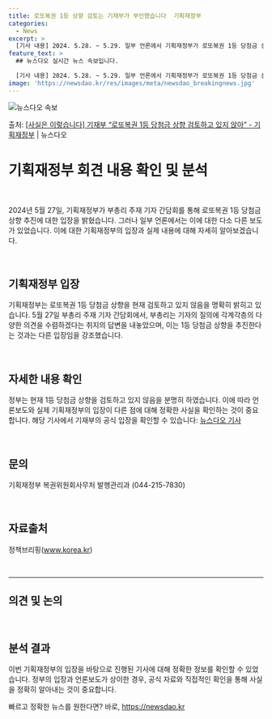 ```yaml
---
title: 로또복권 1등 상향 검토는 기재부가 부인했습니다  기획재정부
categories:
  - News
excerpt: >
  [기사 내용] 2024. 5.28. ~ 5.29. 일부 언론에서 기획재정부가 로또복권 1등 당첨금 상향을 추…
feature_text: >
  ## 뉴스다오 실시간 뉴스 속보입니다.

  [기사 내용] 2024. 5.28. ~ 5.29. 일부 언론에서 기획재정부가 로또복권 1등 당첨금 상향을 추…
image: 'https://newsdao.kr/res/images/meta/newsdao_breakingnews.jpg'
---
```


![뉴스다오 속보](https://newsdao.kr/res/images/meta/newsdao_breakingnews.jpg)

<p>출처: <a href="https://newsdao.kr/3976" rel="dofollow">[사실은 이렇습니다] 기재부 “로또복권 1등 당첨금 상향 검토하고 있지 않아” - 기획재정부</a> | 뉴스다오</p>

<h1 data-ke-size="size26">기획재정부 회견 내용 확인 및 분석</h1>
<p data-ke-size="size16">&nbsp;</p>
2024년 5월 27일, 기획재정부가 부총리 주재 기자 간담회를 통해 로또복권 1등 당첨금 상향 추진에 대한 입장을 밝혔습니다. 그러나 일부 언론에서는 이에 대한 다소 다른 보도가 있었습니다. 이에 대한 기획재정부의 입장과 실제 내용에 대해 자세히 알아보겠습니다.
<p data-ke-size="size16">&nbsp;</p>
<h2 data-ke-size="size22">기획재정부 입장</h2>
<p data-ke-size="size16">기획재정부는 로또복권 1등 당첨금 상향을 현재 검토하고 있지 않음을 명확히 밝히고 있습니다. 5월 27일 부총리 주재 기자 간담회에서, 부총리는 기자의 질의에 각계각층의 다양한 의견을 수렴하겠다는 취지의 답변을 내놓았으며, 이는 1등 당첨금 상향을 추진한다는 것과는 다른 입장임을 강조했습니다.</p>
<p data-ke-size="size16">&nbsp;</p>
<h2 data-ke-size="size22">자세한 내용 확인</h2>
<p data-ke-size="size16">정부는 현재 1등 당첨금 상향을 검토하고 있지 않음을 분명히 하였습니다. 이에 따라 언론보도와 실제 기획재정부의 입장이 다른 점에 대해 정확한 사실을 확인하는 것이 중요합니다. 해당 기사에서 기재부의 공식 입장을 확인할 수 있습니다: <a href="https://newsdao.kr/3976">뉴스다오 기사</a></p>
<p data-ke-size="size16">&nbsp;</p>
<h2 data-ke-size="size22">문의</h2>
<p data-ke-size="size16">기획재정부 복권위원회사무처 발행관리과 (044-215-7830)</p>
<p data-ke-size="size16">&nbsp;</p>
<h2 data-ke-size="size22">자료출처</h2>
<p data-ke-size="size16">정책브리핑(<a href="www.korea.kr">www.korea.kr</a>)</p>
<p data-ke-size="size16">&nbsp;</p>
<hr>
<h2 data-ke-size="size26">의견 및 논의</h2>
<p data-ke-size="size16">&nbsp;</p>
<h2 data-ke-size="size22">분석 결과</h2>
<p data-ke-size="size16">이번 기획재정부의 입장을 바탕으로 진행된 기사에 대해 정확한 정보를 확인할 수 있었습니다. 정부의 입장과 언론보도가 상이한 경우, 공식 자료와 직접적인 확인을 통해 사실을 정확히 알아내는 것이 중요합니다.</p> 

빠르고 정확한 뉴스를 원한다면? 바로, <a href="https://newsdao.kr" rel="dofollow">https://newsdao.kr</a>


